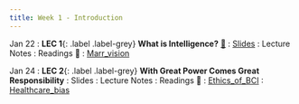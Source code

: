 ```yaml
---
title: Week 1 - Introduction
---
```


Jan 22
: **LEC 1**{: .label .label-grey} **What is Intelligence?** [🎥](https://harvard.hosted.panopto.com/Panopto/Pages/Viewer.aspx?id=38b9d47f-c990-4af5-99ac-b0ff0149afe4)
    : [Slides](https://canvas.harvard.edu/files/19255954/download?download_frd=1)
: Lecture Notes
: Readings 📖
: [Marr_vision](https://canvas.harvard.edu/files/19255943/download?download_frd=1)

Jan 24
: **LEC 2**{: .label .label-grey} **With Great Power Comes Great Responsibility**
    : Slides
: Lecture Notes
: Readings 📖
: [Ethics_of_BCI](https://canvas.harvard.edu/files/19260283/download?download_frd=1)
: [Healthcare_bias](https://canvas.harvard.edu/files/19260282/download?download_frd=1)
